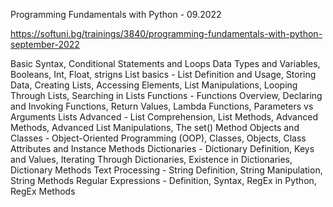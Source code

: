 Programming Fundamentals with Python - 09.2022

https://softuni.bg/trainings/3840/programming-fundamentals-with-python-september-2022

Basic Syntax, Conditional Statements and Loops Data Types and Variables, Booleans, Int, Float, strigns List basics - List Definition and Usage, Storing Data, Creating Lists, Accessing Elements, List Manipulations, Looping Through Lists, Searching in Lists Functions - Functions Overview, Declaring and Invoking Functions, Return Values, Lambda Functions, Parameters vs Arguments Lists Advanced - List Comprehension, List Methods, Advanced Methods, Advanced List Manipulations, The set() Method Objects and Classes - Object-Oriented Programming (OOP), Classes, Objects, Class Attributes and Instance Methods Dictionaries - Dictionary Definition, Keys and Values, Iterating Through Dictionaries, Existence in Dictionaries, Dictionary Methods Text Processing - String Definition, String Manipulation, String Methods Regular Expressions - Definition, Syntax, RegEx in Python, RegEx Methods
